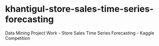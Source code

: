 # khantigul-store-sales-time-series-forecasting
Data Mining Project Work - Store Sales Time Series Forecasting - Kaggle Competition
